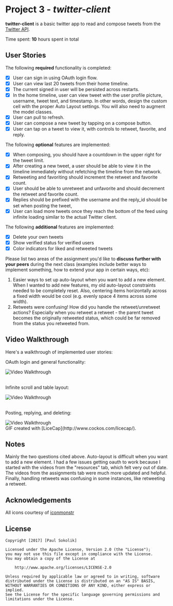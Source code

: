 # Project 3 - *twitter-client*

**twitter-client** is a basic twitter app to read and compose tweets from the [Twitter API](https://apps.twitter.com/).

Time spent: **10** hours spent in total

## User Stories

The following **required** functionality is completed:

- [X] User can sign in using OAuth login flow.
- [X] User can view last 20 tweets from their home timeline.
- [X] The current signed in user will be persisted across restarts.
- [X] In the home timeline, user can view tweet with the user profile picture, username, tweet text, and timestamp.  In other words, design the custom cell with the proper Auto Layout settings.  You will also need to augment the model classes.
- [X] User can pull to refresh.
- [X] User can compose a new tweet by tapping on a compose button.
- [X] User can tap on a tweet to view it, with controls to retweet, favorite, and reply.

The following **optional** features are implemented:

- [X] When composing, you should have a countdown in the upper right for the tweet limit.
- [X] After creating a new tweet, a user should be able to view it in the timeline immediately without refetching the timeline from the network.
- [X] Retweeting and favoriting should increment the retweet and favorite count.
- [X] User should be able to unretweet and unfavorite and should decrement the retweet and favorite count.
- [X] Replies should be prefixed with the username and the reply_id should be set when posting the tweet,
- [X] User can load more tweets once they reach the bottom of the feed using infinite loading similar to the actual Twitter client.

The following **additional** features are implemented:

- [X] Delete your own tweets
- [X] Show verified status for verified users
- [X] Color indicators for liked and retweeted tweets

Please list two areas of the assignment you'd like to **discuss further with your peers** during the next class (examples include better ways to implement something, how to extend your app in certain ways, etc):

1. Easier ways to set up auto-layout when you want to add a new element. When I wanted to add new features, my old auto-layout constraints needed to be completely reset. Also, centering items horizontally across a fixed width would be cool (e.g. evenly space 4 items across some width).
2. Retweets were confusing! How did you handle the retweet/unretweet actions? Especially when you retweet a retweet - the parent tweet becomes the originally retweeted status, which could be far removed from the status you retweeted from.

## Video Walkthrough

Here's a walkthrough of implemented user stories:

OAuth login and general functionality:
<div>
    <img src='http://image.ibb.co/b88WJw/twitter_client_4.gif' title='Video Walkthrough' width='' alt='Video Walkthrough' />
</div>
<br>

Infinite scroll and table layout:
<div>
    <img src='http://image.ibb.co/crO1kb/twitter_client_2.gif' title='Video Walkthrough' width='' alt='Video Walkthrough' />
</div>
<br>

Posting, replying, and deleting:
<div>
    <img src='http://image.ibb.co/fkkp5b/twitter_client_7.gif' title='Video Walkthrough' width='' alt='Video Walkthrough' />
</div>
GIF created with [LiceCap](http://www.cockos.com/licecap/).

## Notes

Mainly the two questions cited above. Auto-layout is difficult when you want to add a new element. I had a few issues getting oauth to work because I started with the videos from the "resources" tab, which felt very out of date. The videos from the assignments tab were much more updated and helpful. Finally, handling retweets was confusing in some instances, like retweeting a retweet.

## Acknowledgements

All icons courtesy of [iconmonstr](https://iconmonstr.com/)

## License

    Copyright [2017] [Paul Sokolik]

    Licensed under the Apache License, Version 2.0 (the "License");
    you may not use this file except in compliance with the License.
    You may obtain a copy of the License at

        http://www.apache.org/licenses/LICENSE-2.0

    Unless required by applicable law or agreed to in writing, software
    distributed under the License is distributed on an "AS IS" BASIS,
    WITHOUT WARRANTIES OR CONDITIONS OF ANY KIND, either express or implied.
    See the License for the specific language governing permissions and
    limitations under the License.
